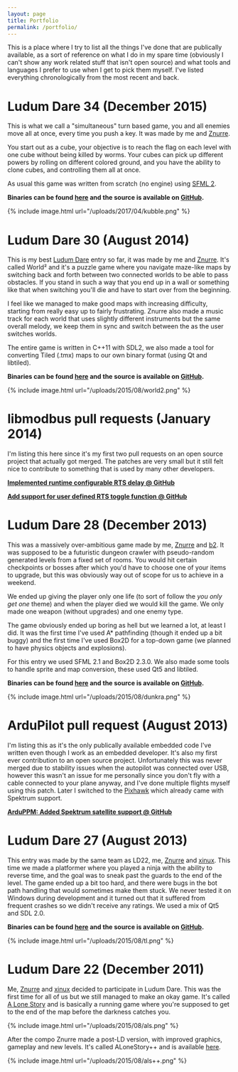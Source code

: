 ```yaml
---
layout: page
title: Portfolio
permalink: /portfolio/
---
```

This is a place where I try to list all the things I've done that are publically
available, as a sort of reference on what I do in my spare time (obviously I
can't show any work related stuff that isn't open source) and what tools and
languages I prefer to use when I get to pick them myself. I've listed everything
chronologically from the most recent and back.

# Ludum Dare 34 (December 2015)
This is what we call a "simultaneous" turn based game, you and all enemies move
all at once, every time you push a key. It was made by me and [Znurre](https://github.com/Znurre).

You start out as a cube, your objective is to reach the flag on each level with
one cube without being killed by worms. Your cubes can pick up different powers
by rolling on different colored ground, and you have the ability to clone cubes,
and controlling them all at once.

As usual this game was written from scratch (no engine) using [SFML 2](https://www.sfml-dev.org/).

__Binaries can be found [here](http://ludumdare.com/compo/ludum-dare-34/?action=preview&uid=7989)
and the source is available on [GitHub](https://github.com/MemoryLeek/ld34).__

{% include image.html url="/uploads/2017/04/kubble.png" %}

# Ludum Dare 30 (August 2014)
This is my best [Ludum Dare](http://ludumdare.com/compo/) entry so far, it was
made by me and [Znurre](https://github.com/Znurre). It's called World² and it's
a puzzle game where you navigate maze-like maps by switching back and forth
between two connected worlds to be able to pass obstacles. If you stand in such
a way that you end up in a wall or something like that when switching you'll die
and have to start over from the beginning.

I feel like we managed to make good maps with increasing difficulty, starting
from really easy up to fairly frustrating. Znurre also made a music track for
each world that uses slightly different instruments but the same overall melody,
we keep them in sync and switch between the as the user switches worlds.

The entire game is written in C++11 with SDL2, we also made a tool for
converting Tiled (.tmx) maps to our own binary format (using Qt and libtiled).

__Binaries can be found [here](http://ludumdare.com/compo/ludum-dare-30/?action=preview&uid=7989)
and the source is available on [GitHub](https://github.com/MemoryLeek/ld30).__

{% include image.html url="/uploads/2015/08/world2.png" %}

# libmodbus pull requests (January 2014)
I'm listing this here since it's my first two pull requests on an open source
project that actually got merged. The patches are very small but it still felt
nice to contribute to something that is used by many other developers.

__[Implemented runtime configurable RTS delay @ GitHub](https://github.com/stephane/libmodbus/pull/188)__

__[Add support for user defined RTS toggle function @ GitHub](https://github.com/stephane/libmodbus/pull/189)__

# Ludum Dare 28 (December 2013)
This was a massively over-ambitious game made by me,
[Znurre](https://github.com/Znurre) and [b2](https://github.com/B2qa).
It was supposed to be a futuristic dungeon crawler with pseudo-random generated
levels from a fixed set of rooms. You would hit certain checkpoints or bosses
after which you'd have to choose one of your items to upgrade, but this was
obviously way out of scope for us to achieve in a weekend.

We ended up giving the player only one life (to sort of follow the _you only get
one_ theme) and when the player died we would kill the game. We only made one
weapon (without upgrades) and one enemy type.

The game obviously ended up boring as hell but we learned a lot, at least I did.
It was the first time I've used A\* pathfinding (though it ended up a bit buggy)
and the first time I've used Box2D for a top-down game (we planned to have
physics objects and explosions).

For this entry we used SFML 2.1 and Box2D 2.3.0. We also made some tools to
handle sprite and map conversion, these used Qt5 and libtiled.

__Binaries can be found [here](http://ludumdare.com/compo/ludum-dare-28/?action=preview&uid=7989)
and the source is available on [GitHub](https://github.com/MemoryLeek/ld28).__

{% include image.html url="/uploads/2015/08/dunkra.png" %}

# ArduPilot pull request (August 2013)
I'm listing this as it's the only publically available embedded code I've
written even though I work as an embedded developer. It's also my first ever
contribution to an open source project. Unfortunately this was never merged due
to stability issues when the autopilot was connected over USB, however this
wasn't an issue for me personally since you don't fly with a cable connected to
your plane anyway, and I've done multiple flights myself using this patch. Later
I switched to the [Pixhawk](https://store.3drobotics.com/products/3dr-pixhawk)
which already came with Spektrum support.

__[ArduPPM: Added Spektrum satellite support @ GitHub](https://github.com/diydrones/ardupilot/pull/520)__

# Ludum Dare 27 (August 2013)
This entry was made by the same team as LD22, me,
[Znurre](https://github.com/Znurre) and [xinux](https://github.com/mongomunken).
This time we made a platformer where you played a ninja with the ability to
reverse time, and the goal was to sneak past the guards to the end of the level.
The game ended up a bit too hard, and there were bugs in the bot path handling
that would sometimes make them stuck. We never tested it on Windows during
development and it turned out that it suffered from frequent crashes so we
didn't receive any ratings. We used a mix of Qt5 and SDL 2.0.

__Binaries can be found [here](http://ludumdare.com/compo/ludum-dare-27/?action=preview&uid=7989)
and the source is available on [GitHub](https://github.com/MemoryLeek/ld27).__

{% include image.html url="/uploads/2015/08/tl.png" %}

# Ludum Dare 22 (December 2011)
Me, [Znurre](https://github.com/Znurre) and [xinux](https://github.com/mongomunken)
decided to participate in Ludum Dare. This was the first time for all of us but
we still managed to make an okay game. It's called [A Lone Story](http://ludumdare.com/compo/ludum-dare-22/?action=preview&uid=7989)
and is basically a running game where you're supposed to get to the end of the
map before the darkness catches you.

{% include image.html url="/uploads/2015/08/als.png" %}

After the compo Znurre made a post-LD version, with improved graphics, gameplay
and new levels. It's called ALoneStory++ and is available [here](http://alonestory.memoryleek.com/).

{% include image.html url="/uploads/2015/08/als++.png" %}
